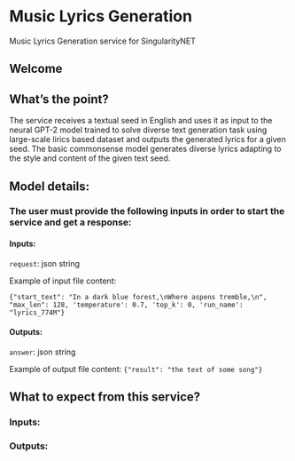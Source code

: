 # Music Lyrics Generation
Music Lyrics Generation service for SingularityNET
## Welcome
## What’s the point?
The service receives a textual seed in English and uses it as input to the neural GPT-2 model trained to solve diverse text generation task using large-scale lirics based dataset and outputs the generated lyrics for a given seed.
The basic commonsense model generates diverse lyrics adapting to the style and content of the given text seed.
## Model details:
### The user must provide the following inputs in order to start the service and get a response:
#### Inputs:
`request`: json string

Example of input file content:

`{"start_text": "In a dark blue forest,\nWhere aspens tremble,\n", "max_len": 128, 'temperature': 0.7, 'top_k': 0, 'run_name': "lyrics_774M"}`

#### Outputs:
`answer`: json string

Example of output file content:
`{"result": "the text of some song"}`

## What to expect from this service?
### Inputs:
### Outputs:
